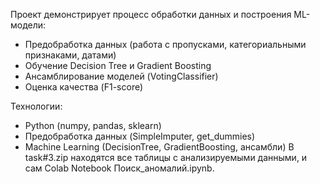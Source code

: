 Проект демонстрирует процесс обработки данных и построения ML-модели:

- Предобработка данных (работа с пропусками, категориальными признаками, датами)
- Обучение Decision Tree и Gradient Boosting
- Ансамблирование моделей (VotingClassifier)
- Оценка качества (F1-score)

Технологии:
- Python (numpy, pandas, sklearn)
- Предобработка данных (SimpleImputer, get_dummies)
- Machine Learning (DecisionTree, GradientBoosting, ансамбли)
В task#3.zip находятся все таблицы с анализируемыми данными, и сам Colab Notebook Поиск_аномалий.ipynb.
